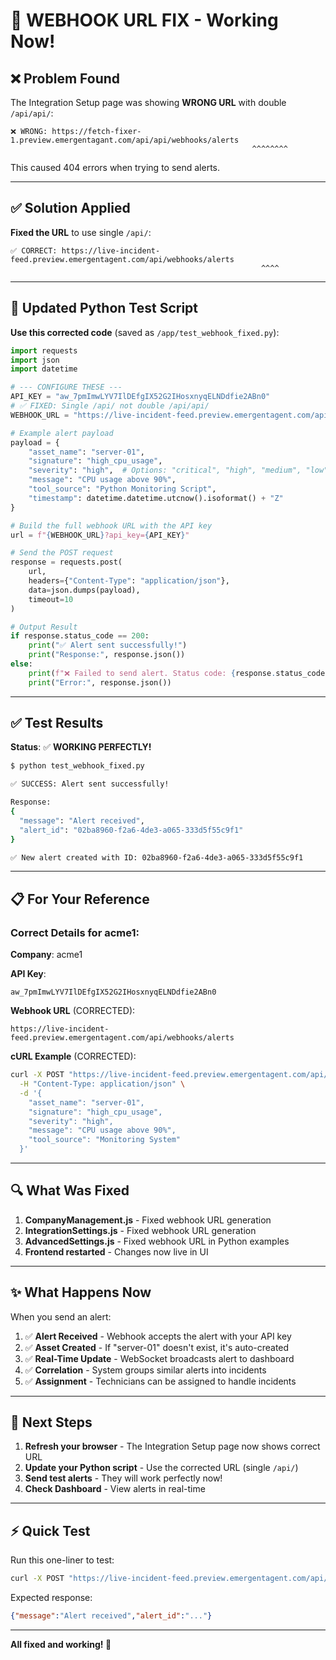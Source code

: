 # 🎉 WEBHOOK URL FIX - Working Now!

## ❌ Problem Found

The Integration Setup page was showing **WRONG URL** with double `/api/api/`:

```
❌ WRONG: https://fetch-fixer-1.preview.emergentagant.com/api/api/webhooks/alerts
                                                      ^^^^^^^^
```

This caused 404 errors when trying to send alerts.

---

## ✅ Solution Applied

**Fixed the URL** to use single `/api/`:

```
✅ CORRECT: https://live-incident-feed.preview.emergentagent.com/api/webhooks/alerts
                                                        ^^^^
```

---

## 📝 Updated Python Test Script

**Use this corrected code** (saved as `/app/test_webhook_fixed.py`):

```python
import requests
import json
import datetime

# --- CONFIGURE THESE ---
API_KEY = "aw_7pmImwLYV7IlDEfgIX52G2IHosxnyqELNDdfie2ABn0"
# ✅ FIXED: Single /api/ not double /api/api/
WEBHOOK_URL = "https://live-incident-feed.preview.emergentagent.com/api/webhooks/alerts"

# Example alert payload
payload = {
    "asset_name": "server-01",
    "signature": "high_cpu_usage",
    "severity": "high",  # Options: "critical", "high", "medium", "low"
    "message": "CPU usage above 90%",
    "tool_source": "Python Monitoring Script",
    "timestamp": datetime.datetime.utcnow().isoformat() + "Z"
}

# Build the full webhook URL with the API key
url = f"{WEBHOOK_URL}?api_key={API_KEY}"

# Send the POST request
response = requests.post(
    url,
    headers={"Content-Type": "application/json"},
    data=json.dumps(payload),
    timeout=10
)

# Output Result
if response.status_code == 200:
    print("✅ Alert sent successfully!")
    print("Response:", response.json())
else:
    print(f"❌ Failed to send alert. Status code: {response.status_code}")
    print("Error:", response.json())
```

---

## ✅ Test Results

**Status**: ✅ **WORKING PERFECTLY!**

```bash
$ python test_webhook_fixed.py

✅ SUCCESS: Alert sent successfully!

Response:
{
  "message": "Alert received",
  "alert_id": "02ba8960-f2a6-4de3-a065-333d5f55c9f1"
}

✅ New alert created with ID: 02ba8960-f2a6-4de3-a065-333d5f55c9f1
```

---

## 📋 For Your Reference

### Correct Details for acme1:

**Company**: acme1

**API Key**: 
```
aw_7pmImwLYV7IlDEfgIX52G2IHosxnyqELNDdfie2ABn0
```

**Webhook URL** (CORRECTED):
```
https://live-incident-feed.preview.emergentagent.com/api/webhooks/alerts
```

**cURL Example** (CORRECTED):
```bash
curl -X POST "https://live-incident-feed.preview.emergentagent.com/api/webhooks/alerts?api_key=aw_7pmImwLYV7IlDEfgIX52G2IHosxnyqELNDdfie2ABn0" \
  -H "Content-Type: application/json" \
  -d '{
    "asset_name": "server-01",
    "signature": "high_cpu_usage",
    "severity": "high",
    "message": "CPU usage above 90%",
    "tool_source": "Monitoring System"
  }'
```

---

## 🔍 What Was Fixed

1. **CompanyManagement.js** - Fixed webhook URL generation
2. **IntegrationSettings.js** - Fixed webhook URL generation  
3. **AdvancedSettings.js** - Fixed webhook URL in Python examples
4. **Frontend restarted** - Changes now live in UI

---

## ✨ What Happens Now

When you send an alert:

1. ✅ **Alert Received** - Webhook accepts the alert with your API key
2. ✅ **Asset Created** - If "server-01" doesn't exist, it's auto-created
3. ✅ **Real-Time Update** - WebSocket broadcasts alert to dashboard
4. ✅ **Correlation** - System groups similar alerts into incidents
5. ✅ **Assignment** - Technicians can be assigned to handle incidents

---

## 🎯 Next Steps

1. **Refresh your browser** - The Integration Setup page now shows correct URL
2. **Update your Python script** - Use the corrected URL (single `/api/`)
3. **Send test alerts** - They will work perfectly now!
4. **Check Dashboard** - View alerts in real-time

---

## ⚡ Quick Test

Run this one-liner to test:

```bash
curl -X POST "https://live-incident-feed.preview.emergentagent.com/api/webhooks/alerts?api_key=aw_7pmImwLYV7IlDEfgIX52G2IHosxnyqELNDdfie2ABn0" -H "Content-Type: application/json" -d '{"asset_name":"test-server","signature":"test_alert","severity":"high","message":"Test message","tool_source":"Manual Test"}'
```

Expected response:
```json
{"message":"Alert received","alert_id":"..."}
```

---

**All fixed and working! 🚀**
